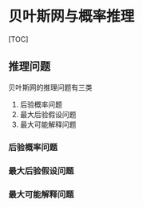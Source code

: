 # 贝叶斯网与概率推理

[TOC]



## 推理问题

贝叶斯网的推理问题有三类

1. 后验概率问题
2. 最大后验假设问题
3. 最大可能解释问题

### 后验概率问题



### 最大后验假设问题

### 最大可能解释问题





